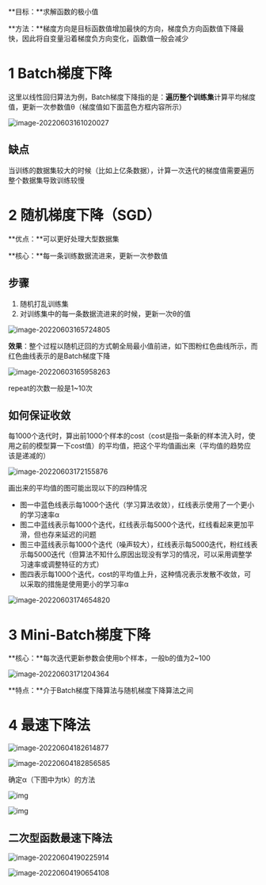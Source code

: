 **目标：**求解函数的极小值

**方法：**梯度方向是目标函数值增加最快的方向，梯度负方向函数值下降最快，因此将自变量沿着梯度负方向变化，函数值一般会减少

# 1 Batch梯度下降

这里以线性回归算法为例，Batch梯度下降指的是：**遍历整个训练集**计算平均梯度值，更新一次参数值θ（梯度值如下面蓝色方框内容所示）

![image-20220603161020027](https://raw.githubusercontent.com/liang636600/cloudImg/master/images/image-20220603161020027.png)

## 缺点

当训练的数据集较大的时候（比如上亿条数据），计算一次迭代的梯度值需要遍历整个数据集导致训练较慢

# 2 随机梯度下降（SGD）

**优点：**可以更好处理大型数据集

**核心：**每一条训练数据流进来，更新一次参数值

## 步骤

1. 随机打乱训练集
2. 对训练集中的每一条数据流进来的时候，更新一次θ的值

![image-20220603165724805](https://raw.githubusercontent.com/liang636600/cloudImg/master/images/image-20220603165724805.png)

**效果**：整个过程以随机迂回的方式朝全局最小值前进，如下图粉红色曲线所示，而红色曲线表示的是Batch梯度下降

![image-20220603165958263](https://raw.githubusercontent.com/liang636600/cloudImg/master/images/image-20220603165958263.png)

repeat的次数一般是1~10次

## 如何保证收敛

每1000个迭代时，算出前1000个样本的cost（cost是指一条新的样本流入时，使用之前的模型算一下cost值）的平均值，把这个平均值画出来（平均值的趋势应该是递减的）

![image-20220603172155876](https://raw.githubusercontent.com/liang636600/cloudImg/master/images/image-20220603172155876.png)

画出来的平均值的图可能出现以下的四种情况

* 图一中蓝色线表示每1000个迭代（学习算法收敛），红线表示使用了一个更小的学习速率α
* 图二中蓝线表示每1000个迭代，红线表示每5000个迭代，红线看起来更加平滑，但也存来延迟的问题
* 图三中蓝线表示每1000个迭代（噪声较大），红线表示每5000迭代，粉红线表示每5000迭代（但算法不知什么原因出现没有学习的情况，可以采用调整学习速率或调整特征的方式）
* 图四表示每1000个迭代，cost的平均值上升，这种情况表示发散不收敛，可以采取的措施是使用更小的学习率α

![image-20220603174654820](https://raw.githubusercontent.com/liang636600/cloudImg/master/images/image-20220603174654820.png)

# 3 Mini-Batch梯度下降

 **核心：**每次迭代更新参数会使用b个样本，一般b的值为2~100

![image-20220603171204364](https://raw.githubusercontent.com/liang636600/cloudImg/master/images/image-20220603171204364.png)

**特点：**介于Batch梯度下降算法与随机梯度下降算法之间

# 4 最速下降法

![image-20220604182614877](https://raw.githubusercontent.com/liang636600/cloudImg/master/images/image-20220604182614877.png)

![image-20220604182856585](https://raw.githubusercontent.com/liang636600/cloudImg/master/images/image-20220604182856585.png)

确定α（下图中为tk）的方法

![img](https://raw.githubusercontent.com/liang636600/cloudImg/master/images/v2-f980211e9143f54a40c05e000c78d7aa_720w.jpg)

![img](https://raw.githubusercontent.com/liang636600/cloudImg/master/images/v2-e39fc7952c26563af3c888667e5af8d8_720w.jpg)

## 二次型函数最速下降法

![image-20220604190225914](https://raw.githubusercontent.com/liang636600/cloudImg/master/images/image-20220604190225914.png)

![image-20220604190654108](https://raw.githubusercontent.com/liang636600/cloudImg/master/images/image-20220604190654108.png)